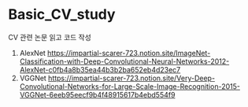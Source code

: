 # Basic_CV_study
CV 관련 논문 읽고 코드 작성

1. AlexNet
  https://impartial-scarer-723.notion.site/ImageNet-Classification-with-Deep-Convolutional-Neural-Networks-2012-AlexNet-c0fb4a8b35ea44b3b2ba652eb4d23ec7
2. VGGNet
  https://impartial-scarer-723.notion.site/Very-Deep-Convolutional-Networks-for-Large-Scale-Image-Recognition-2015-VGGNet-6eeb95eecf9b4f48915617b4ebd554f9
